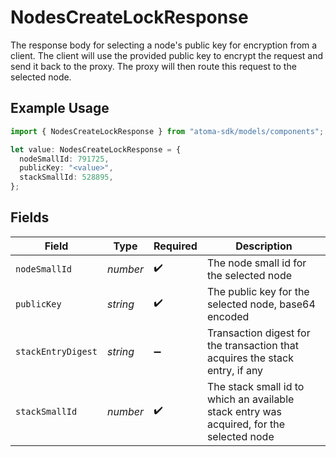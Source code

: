 # NodesCreateLockResponse

The response body for selecting a node's public key for encryption
from a client. The client will use the provided public key to encrypt
the request and send it back to the proxy. The proxy will then route this
request to the selected node.

## Example Usage

```typescript
import { NodesCreateLockResponse } from "atoma-sdk/models/components";

let value: NodesCreateLockResponse = {
  nodeSmallId: 791725,
  publicKey: "<value>",
  stackSmallId: 528895,
};
```

## Fields

| Field                                                                                    | Type                                                                                     | Required                                                                                 | Description                                                                              |
| ---------------------------------------------------------------------------------------- | ---------------------------------------------------------------------------------------- | ---------------------------------------------------------------------------------------- | ---------------------------------------------------------------------------------------- |
| `nodeSmallId`                                                                            | *number*                                                                                 | :heavy_check_mark:                                                                       | The node small id for the selected node                                                  |
| `publicKey`                                                                              | *string*                                                                                 | :heavy_check_mark:                                                                       | The public key for the selected node, base64 encoded                                     |
| `stackEntryDigest`                                                                       | *string*                                                                                 | :heavy_minus_sign:                                                                       | Transaction digest for the transaction that acquires the stack entry, if any             |
| `stackSmallId`                                                                           | *number*                                                                                 | :heavy_check_mark:                                                                       | The stack small id to which an available stack entry was acquired, for the selected node |